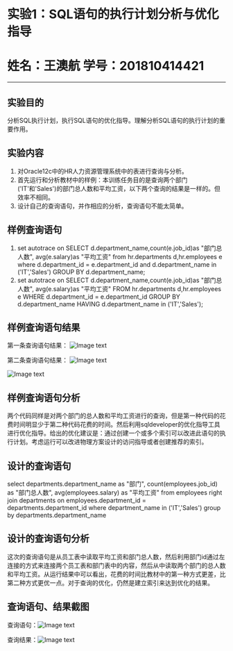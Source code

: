 # 实验1：SQL语句的执行计划分析与优化指导 #

# 姓名：王澳航  学号：201810414421 #

----------

## 实验目的 ##

分析SQL执行计划，执行SQL语句的优化指导。理解分析SQL语句的执行计划的重要作用。

## 实验内容 ##

1. 对Oracle12c中的HR人力资源管理系统中的表进行查询与分析。
2. 首先运行和分析教材中的样例：本训练任务目的是查询两个部门('IT'和'Sales')的部门总人数和平均工资，以下两个查询的结果是一样的。但效率不相同。
3. 设计自己的查询语句，并作相应的分析，查询语句不能太简单。

## 样例查询语句 ##

1. set autotrace on SELECT d.department_name,count(e.job_id)as "部门总人数", avg(e.salary)as "平均工资" from hr.departments d,hr.employees e where d.department_id = e.department_id and d.department_name in ('IT','Sales') GROUP BY d.department_name;
2. set autotrace on SELECT d.department_name,count(e.job_id)as "部门总人数", avg(e.salary)as "平均工资" FROM hr.departments d,hr.employees e WHERE d.department_id = e.department_id GROUP BY d.department_name HAVING d.department_name in ('IT','Sales');

## 样例查询语句结果 ##

第一条查询语句结果：
![Image text](https://github.com/LEBron-wan/oracle/blob/main/test1/img/1.3.png)

第二条查询语句结果：
![Image text](https://github.com/LEBron-wan/oracle/blob/main/test1/img/1.6.png)

![Image text](https://github.com/LEBron-wan/oracle/blob/main/test1/img/1.5.png)

## 样例查询语句分析 ##

两个代码同样是对两个部门的总人数和平均工资进行的查询，但是第一种代码的花费时间明显少于第二种代码花费的时间。然后利用sqldeveloper的优化指导工具进行优化指导。给出的优化建议是：通过创建一个或多个索引可以改进此语句的执行计划。考虑运行可以改进物理方案设计的访问指导或者创建推荐的索引。


## 设计的查询语句 ##

select departments.department_name as "部门", count(employees.job_id) as "部门总人数", avg(employees.salary) as "平均工资" from employees right join departments on employees.department_id = departments.department_id where department_name in ('IT','Sales') group by departments.department_name

## 设计的查询语句分析 ##

这次的查询语句是从员工表中读取平均工资和部门总人数，然后利用部门id通过左连接的方式来连接两个员工表和部门表中的内容，然后从中读取两个部门的总人数和平均工资。从运行结果中可以看出，花费的时间比教材中的第一种方式更差，比第二种方式更优一点。对于查询的优化，仍然是建立索引来达到优化的结果。

## 查询语句、结果截图 ##

查询语句：![Image text](https://github.com/LEBron-wan/oracle/blob/main/test1/img/1.7.png)


查询结果：![Image text](https://github.com/LEBron-wan/oracle/blob/main/test1/img/1.8.png)
